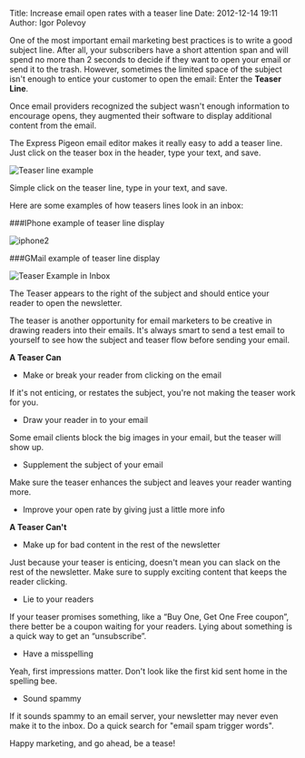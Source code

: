 Title: Increase email open rates with a teaser line
Date: 2012-12-14 19:11
Author: Igor Polevoy



One of the most important email marketing best practices is to write a
good subject line. After all, your subscribers have a short attention
span and will spend no more than 2 seconds to decide if they want to
open your email or send it to the trash. However, sometimes the limited
space of the subject isn't enough to entice your customer to open the
email: Enter the **Teaser Line**.

Once email providers recognized the subject wasn't enough information to
encourage opens, they augmented their software to display additional
content from the email.

The Express Pigeon email editor makes it really easy to add a teaser
line. Just click on the teaser box in the header, type your text, and
save.

![Teaser line example](blog_images/2012/image-12-13-12-at-11-42-pm.png "Teaser line example")

Simple click on the teaser line, type in your text,
and save.

Here are some examples of how teasers lines look in an inbox:

###IPhone example of teaser line display

![iphone2](blog_images/2012/iphone2-e1355209684720.png "iphone2")

###GMail example of teaser line display

![Teaser Example in Inbox](blog_images/2012/image-12-14-12-at-12-00-am.png "Teaser Example in Inbox")

The Teaser appears to the right of the subject and should entice your reader to open the newsletter.

The teaser is another opportunity for email marketers to be creative in
drawing readers into their emails. It's always smart to send a test
email to yourself to see how the subject and teaser flow before sending
your email.

**A Teaser Can**


* Make or break your reader from clicking on the email

If it's not enticing, or restates the subject, you're not making the
teaser work for you.


* Draw your reader in to your email

Some email clients block the big images in your email, but the teaser
will show up.


* Supplement the subject of your email

Make sure the teaser enhances the subject and leaves your reader wanting
more.

* Improve your open rate by giving just a little more info

**A Teaser Can't**

* Make up for bad content in the rest of the newsletter


Just because your teaser is enticing, doesn't mean you can slack on the
rest of the newsletter. Make sure to supply exciting content that keeps
the reader clicking.

* Lie to your readers

If your teaser promises something, like a “Buy One, Get One Free
coupon”, there better be a coupon waiting for your readers. Lying about
something is a quick way to get an “unsubscribe”.

* Have a misspelling

Yeah, first impressions matter. Don't look like the first kid sent home
in the spelling bee.

* Sound spammy

If it sounds spammy to an email server, your newsletter may never even
make it to the inbox. Do a quick search for "email spam trigger words".

Happy marketing, and go ahead, be a tease!